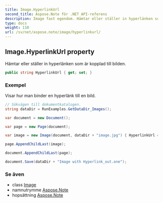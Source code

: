 ```yaml
---
title: Image.HyperlinkUrl
second_title: Aspose.Note för .NET API-referens
description: Image fast egendom. Hämtar eller ställer in hyperlänken som är kopplad till bilden.
type: docs
weight: 110
url: /sv/net/aspose.note/image/hyperlinkurl/
---
```

## Image.HyperlinkUrl property

Hämtar eller ställer in hyperlänken som är kopplad till bilden.

```csharp
public string HyperlinkUrl { get; set; }
```

### Exempel

Visar hur man binder en hyperlänk till en bild.

```csharp
// Sökvägen till dokumentkatalogen.
string dataDir = RunExamples.GetDataDir_Images(); 

var document = new Document();

var page = new Page(document);

var image = new Image(document, dataDir + "image.jpg") { HyperlinkUrl = "http://image.com" };

page.AppendChildLast(image);

document.AppendChildLast(page);

document.Save(dataDir + "Image with Hyperlink_out.one");
```

### Se även

* class [Image](../)
* namnutrymme [Aspose.Note](../../image/)
* hopsättning [Aspose.Note](../../../)


